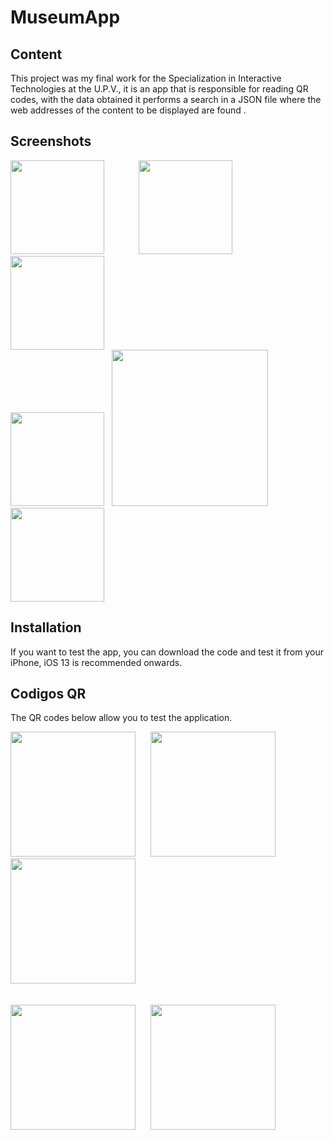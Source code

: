 # MuseumApp


## Content

This project was my final work for the Specialization in Interactive Technologies at the U.P.V., it is an app that is responsible for reading QR codes, with the data obtained it performs a search in a JSON file where the web addresses of the content to be displayed are found .


## Screenshots

<p>
  <img src="https://filedn.eu/lUfpa3BpLa45XCcSIQyWRHF/WWW/FilesProjects/iFab2020MuseumApp/screenShots/001.png" width="150">&nbsp;&nbsp;&nbsp;&nbsp;&nbsp;&nbsp;&nbsp;&nbsp;&nbsp;&nbsp;&nbsp;&nbsp;&nbsp;
  <img src="https://filedn.eu/lUfpa3BpLa45XCcSIQyWRHF/WWW/FilesProjects/iFab2020MuseumApp/screenShots/002.png" width="150">&nbsp;&nbsp;&nbsp;&nbsp;&nbsp;&nbsp;&nbsp;&nbsp;&nbsp;&nbsp;&nbsp;&nbsp;&nbsp;
  <img src="https://filedn.eu/lUfpa3BpLa45XCcSIQyWRHF/WWW/FilesProjects/iFab2020MuseumApp/screenShots/003.png" width="150"><BR>
  <img src="https://filedn.eu/lUfpa3BpLa45XCcSIQyWRHF/WWW/FilesProjects/iFab2020MuseumApp/screenShots/004.png" width="150">&nbsp;&nbsp;
  <img src="https://filedn.eu/lUfpa3BpLa45XCcSIQyWRHF/WWW/FilesProjects/iFab2020MuseumApp/screenShots/005.png" width="250">&nbsp;&nbsp;
  <img src="https://filedn.eu/lUfpa3BpLa45XCcSIQyWRHF/WWW/FilesProjects/iFab2020MuseumApp/screenShots/006.png" width="150">
</p>

## Installation
If you want to test the app, you can download the code and test it from your iPhone, iOS 13 is recommended onwards.

## Codigos QR

The QR codes below allow you to test the application.

<p>
  <img src="https://filedn.eu/lUfpa3BpLa45XCcSIQyWRHF/WWW/FilesProjects/iFab2020MuseumApp/QRs/PSP.png" width="200">&nbsp;&nbsp;&nbsp;&nbsp;&nbsp;
  <img src="https://filedn.eu/lUfpa3BpLa45XCcSIQyWRHF/WWW/FilesProjects/iFab2020MuseumApp/QRs/NES.png" width="200">&nbsp;&nbsp;&nbsp;&nbsp;&nbsp;
  <img src="https://filedn.eu/lUfpa3BpLa45XCcSIQyWRHF/WWW/FilesProjects/iFab2020MuseumApp/QRs/SEGA.png" width="200"><BR><BR><BR>
  <img src="https://filedn.eu/lUfpa3BpLa45XCcSIQyWRHF/WWW/FilesProjects/iFab2020MuseumApp/QRs/iMacG3.png" width="200">&nbsp;&nbsp;&nbsp;&nbsp;&nbsp;
  <img src="https://filedn.eu/lUfpa3BpLa45XCcSIQyWRHF/WWW/FilesProjects/iFab2020MuseumApp/QRs/MS-DOS6.22.png" width="200">
</p>


